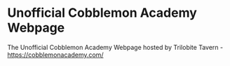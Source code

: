 # Unofficial Cobblemon Academy Webpage

The Unofficial Cobblemon Academy Webpage hosted by Trilobite Tavern - https://cobblemonacademy.com/

